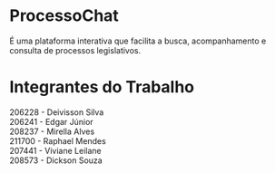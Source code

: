 # ProcessoChat
É uma plataforma interativa que facilita a busca, acompanhamento e consulta de processos legislativos.

# Integrantes do Trabalho
206228 - Deivisson Silva <br/>
206241 - Edgar Júnior <br/>
208237 - Mirella Alves <br/>
211700 - Raphael Mendes <br/>
207441 - Viviane Leilane <br/>
208573 - Dickson Souza <br/>

